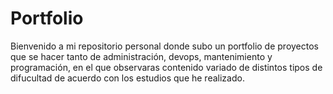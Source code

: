 # Portfolio

Bienvenido a mi repositorio personal donde subo un portfolio de proyectos que se hacer tanto de administración, devops, mantenimiento y programación, en el que observaras contenido variado de distintos tipos de difucultad de acuerdo con los estudios que he realizado.
